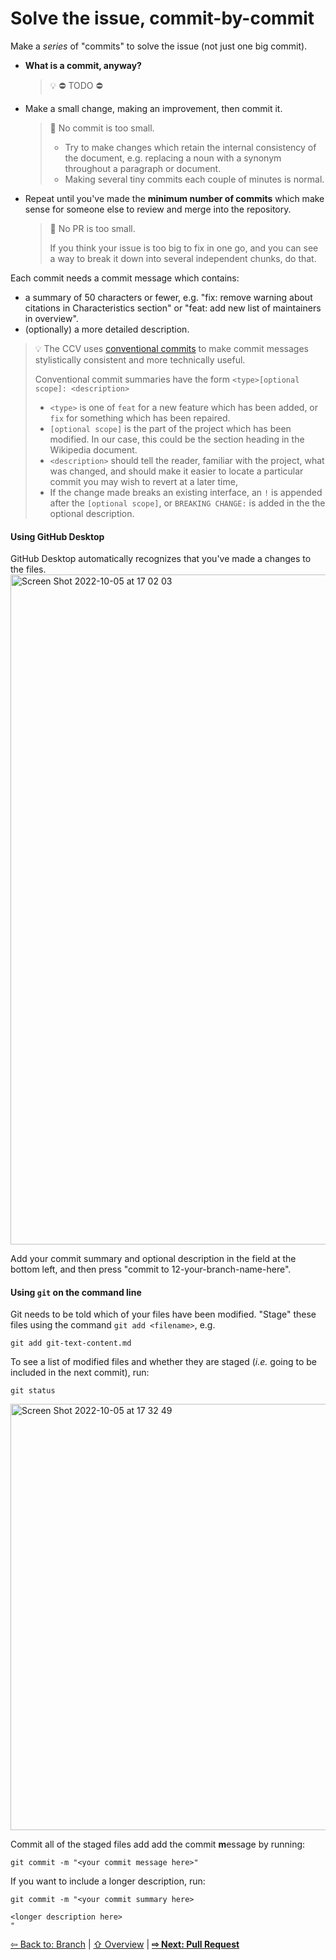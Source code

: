 # Solve the issue, commit-by-commit
Make a _series_ of "commits" to solve the issue (not just one big commit).

- **What is a commit, anyway?** 
  > 💡 ⛔️ TODO ⛔️ 

- Make a small change, making an improvement, then commit it. 
  
  > 📐 No commit is too small.
  > 
  > - Try to make changes which retain the internal consistency of the document, e.g. replacing a noun with a synonym throughout a paragraph or document.
  > - Making several tiny commits each couple of minutes is normal.

- Repeat until you've made the **minimum number of commits** which make sense for someone else to review and merge into the repository.
  
  > 📐 No PR is too small.
  > 
  > If you think your issue is too big to fix in one go, and you can see a way to break it down into several independent chunks, do that.

Each commit needs a commit message which contains:
- a summary of 50 characters or fewer, e.g. "fix: remove warning about citations in Characteristics section" or "feat: add new list of maintainers in overview".
- (optionally) a more detailed description.

> 💡 The CCV uses [conventional commits](https://www.conventionalcommits.org/) to make commit messages stylistically consistent and more technically useful.
> 
> Conventional commit summaries have the form `<type>[optional scope]: <description>`
> - `<type>` is one of `feat` for a new feature which has been added, or `fix` for something which has been repaired.
> - `[optional scope]` is the part of the project which has been modified. In our case, this could be the section heading in the Wikipedia document.
> - `<description>` should tell the reader, familiar with the project, what was changed, and should make it easier to locate a particular commit you may wish to revert at a later time, 
> - If the change made breaks an existing interface, an `!` is appended after the `[optional scope]`, or `BREAKING CHANGE:` is added in the the optional description.

#### Using GitHub Desktop
GitHub Desktop automatically recognizes that you've made a changes to the files.
<img width="1072" alt="Screen Shot 2022-10-05 at 17 02 03" src="https://user-images.githubusercontent.com/2803227/194164478-218c4046-2769-45dd-8d06-102f5d2b4ac0.png">

Add your commit summary and optional description in the field at the bottom left, and then press "commit to 12-your-branch-name-here".

#### Using `git` on the command line

Git needs to be told which of your files have been modified. "Stage" these files using the command `git add <filename>`, e.g.

```shell
git add git-text-content.md
```

To see a list of modified files and whether they are staged (*i.e.* going to be included in the next commit), run:

```shell
git status
```

<img width="682" alt="Screen Shot 2022-10-05 at 17 32 49" src="https://user-images.githubusercontent.com/2803227/194168104-b12b4b6a-a14c-4ae0-8a47-530f97d9cf7e.png">

Commit all of the staged files add add the commit **m**essage by running:
```shell
git commit -m "<your commit message here>"
```

If you want to include a longer description, run:
```shell
git commit -m "<your commit summary here>

<longer description here>
"
```

[⇦ Back to: Branch](how-to-branch.md) | [⇧ Overview](README.md) | [**⇨ Next: Pull Request**](how-to-pr.md)
